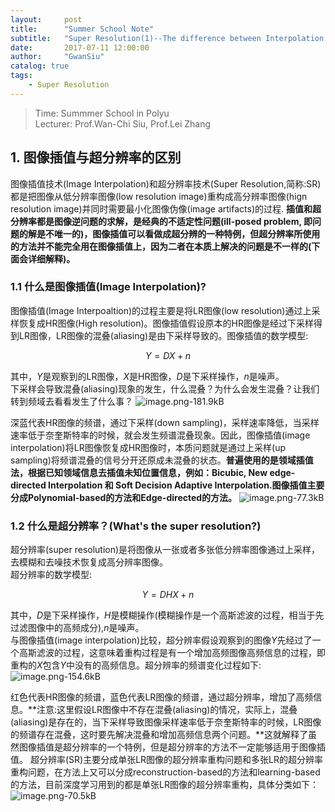 ```yaml
---
layout:     post
title:      "Summer School Note"
subtitle:   "Super Resolution(1)--The difference between Interpolation and Super Resolution"
date:       2017-07-11 12:00:00
author:     "GwanSiu"
catalog: true
tags:
    - Super Resolution
---
```


> Time: Summmer School in Polyu  
> Lecturer: Prof.Wan-Chi Siu, Prof.Lei Zhang

## 1. 图像插值与超分辨率的区别
图像插值技术(Image Interpolation)和超分辨率技术(Super Resolution,简称:SR)都是把图像从低分辨率图像(low resolution image)重构成高分辨率图像(hign resolution image)并同时需要最小化图像伪像(image artifacts)的过程. **插值和超分辨率都是图像逆问题的求解，是经典的不适定性问题(ill-posed problem, 即问题的解是不唯一的)，图像插值可以看做成超分辨的一种特例，但超分辨率所使用的方法并不能完全用在图像插值上，因为二者在本质上解决的问题是不一样的(下面会详细解释)。**

### 1.1 什么是图像插值(Image Interpolation)?
图像插值(Image Interpoaltion)的过程主要是将LR图像(low resolution)通过上采样恢复成HR图像(High resolution)。图像插值假设原本的HR图像是经过下采样得到LR图像，LR图像的混叠(aliasing)是由下采样导致的。图像插值的数学模型:

$$Y=DX+n \label{1}$$

其中，$Y$是观察到的LR图像，$X$是HR图像，$D$是下采样操作，$n$是噪声。  
下采样会导致混叠(aliasing)现象的发生，什么混叠？为什么会发生混叠？让我们转到频域去看看发生了什么事？
![image.png-181.9kB][1]

深蓝代表HR图像的频谱，通过下采样(down sampling)，采样速率降低，当采样速率低于奈奎斯特率的时候，就会发生频谱混叠现象。因此，图像插值(image interpolation)将LR图像恢复成HR图像时，本质问题就是通过上采样(up sampling)将频谱混叠的信号分开还原成未混叠的状态。**普遍使用的是领域插值法，根据已知领域信息去插值未知位置信息，例如：Bicubic, New edge-directed Interpolation 和 Soft Decision Adaptive Interpolation.图像插值主要分成Polynomial-based的方法和Edge-directed的方法。**
![image.png-77.3kB][3]


### 1.2 什么是超分辨率？(What's the super resolution?)
超分辨率(super resolution)是将图像从一张或者多张低分辨率图像通过上采样，去模糊和去噪技术恢复成高分辨率图像。  
超分辨率的数学模型:

$$Y=DHX+n$$

其中，$D$是下采样操作，$H$是模糊操作(模糊操作是一个高斯滤波的过程，相当于先过滤图像中的高频成分),$n$是噪声。  
与图像插值(image interpolation)比较，超分辨率假设观察到的图像$Y$先经过了一个高斯滤波的过程，这意味着重构过程是有一个增加高频图像高频信息的过程，即重构的$X$包含$Y$中没有的高频信息。超分辨率的频谱变化过程如下:
![image.png-154.6kB][2]

红色代表HR图像的频谱，蓝色代表LR图像的频谱，通过超分辨率，增加了高频信息。**注意:这里假设LR图像中不存在混叠(aliasing)的情况，实际上，混叠(aliasing)是存在的，当下采样导致图像采样速率低于奈奎斯特率的时候，LR图像的频谱存在混叠，这时要先解决混叠和增加高频信息两个问题。**这就解释了虽然图像插值是超分辨率的一个特例，但是超分辨率的方法不一定能够适用于图像插值。
超分辨率(SR)主要分成单张LR图像的超分辨率重构问题和多张LR的超分辨率重构问题，在方法上又可以分成reconstruction-based的方法和learning-based的方法，目前深度学习用到的都是单张LR图像的超分辨率重构，具体分类如下：
![image.png-70.5kB][4]












[1]: http://static.zybuluo.com/GwanSiu/42xcl9limpvtkcd5dm5xyjft/image.png
[2]: http://static.zybuluo.com/GwanSiu/v6p8ecllqghyirll48idq39n/image.png
[3]: http://static.zybuluo.com/GwanSiu/1l062x3sxgg8szaazk8cfcxd/image.png
[4]: http://static.zybuluo.com/GwanSiu/hn7qebuqgz88kvtaybhzl78f/image.png
